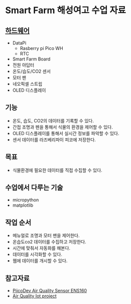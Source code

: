 # Smart Farm 해성여고 수업 자료

## [하드웨어](/Docs/Hardware.md)
- DataPi
    - Rasberry pi Pico WH 
    - RTC
- Smart Farm Board 
- 전원 아답터 
- 온도/습도/CO2 센서
- 모터 팬 
- 네오픽셀 스트립
- OLED 디스플레이 

## 기능 
- 온도, 습도, CO2의 데이터를 기록할 수 있다. 
- 간접 조명과 펜을 통해서 식물의 환경을 제어할 수 있다.
- OLED 디스플레이를 통해서 실시간 정보를 파악할 수 있다. 
- 센서 데이터를 라즈베리파이 피코에 저장한다.  

## 목표 
- 식물환경에 필요한 데이터를 직접 수집할 수 있다. 

## 수업에서 다루는 기술
- micropython 
- matplotlib 

## 작업 순서 
- 메뉴얼로 조명과 모터 팬을 제어한다.
- 온습도co2 데이터를 수집하고 저장한다. 
- 시간에 맞춰서 자동화를 해본다. 
- 데이터를 시각화할 수 있다.
- 웹에 데이터를 개시할 수 있다. 


## 참고자료
- [PiicoDev Air Quality Sensor ENS160](https://core-electronics.com.au/guides/piicodev-air-quality-sensor-ens160-getting-started-guide/)
- [Air Quality Iot project](https://github.com/TimHanewich/Air-Quality-IoT/tree/master)
